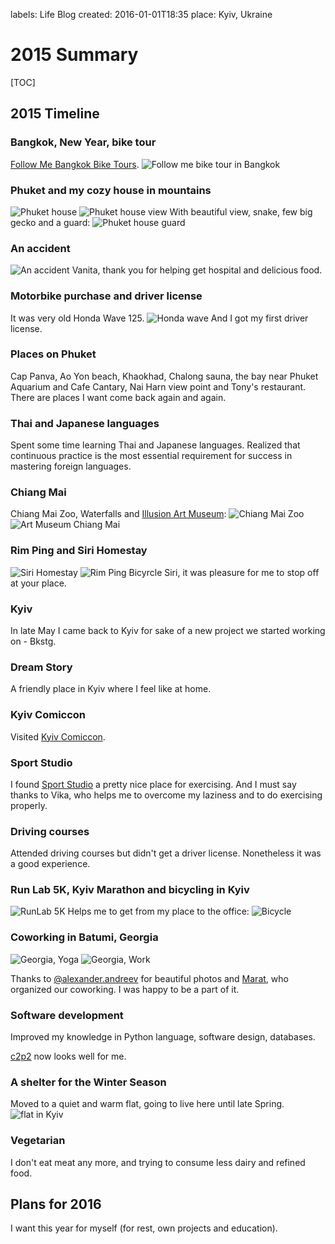labels: Life
    	Blog
created: 2016-01-01T18:35
place: Kyiv, Ukraine

# 2015 Summary

[TOC]

## 2015 Timeline

### Bangkok, New Year, bike tour

[Follow Me Bangkok Bike Tours](https://plus.google.com/+FollowmebiketourBangkok).
![Follow me bike tour in Bangkok](follow_me_bike.jpg)

### Phuket and my cozy house in mountains

![Phuket house](phuket_house.jpg)
![Phuket house view](phuket_house_view.jpg)
With beautiful view, snake, few big gecko and a guard:
![Phuket house guard](phuket_house_guard.jpg)

### An accident

![An accident](accident.jpg)
Vanita, thank you for helping get hospital and delicious food.

### Motorbike purchase and driver license

It was very old Honda Wave 125.
![Honda wave](honda_wave.jpg)
And I got my first driver license.

### Places on Phuket

Cap Panva, Ao Yon beach, Khaokhad, Chalong sauna, the bay near Phuket Aquarium and Cafe Cantary, Nai Harn view point and Tony's restaurant. There are places I want come back again and again.

### Thai and Japanese languages

Spent some time learning Thai and Japanese languages. Realized that continuous practice is the most essential requirement for success in  mastering foreign languages.

### Chiang Mai

Chiang Mai Zoo, Waterfalls and [Illusion Art Museum](http://chiangmai-artinparadise.com):
![Chiang Mai Zoo](chiang_mai_zoo.jpg)
![Art Museum Chiang Mai](art_museum.jpg)

### Rim Ping and Siri Homestay

![Siri Homestay](siri_homestay.jpg)
![Rim Ping Bicyrcle](rim_ping_bicyrcle.jpg)
Siri, it was pleasure for me to stop off at your place.

### Kyiv

In late May I came back to Kyiv for sake of a new project we started working on - Bkstg.

### Dream Story

A friendly place in Kyiv where I feel like at home.

### Kyiv Comiccon

Visited [Kyiv Comiccon](http://comiccon.kiev.ua).

### Sport Studio

I found [Sport Studio](http://sportstudio.com.ua) a pretty nice place for exercising. And I must say thanks to Vika, who helps me to overcome my laziness and to do exercising properly.

### Driving courses

Attended driving courses but didn't get a driver license. Nonetheless it was a good experience.

### Run Lab 5K, Kyiv Marathon and bicycling in Kyiv

![RunLab 5K](run_lab.jpg)
Helps me to get from my place to the office:
![Bicycle](kyiv_bicycle.jpg)

### Coworking in Batumi, Georgia

![Georgia, Yoga](georgia_yoga.jpg)
![Georgia, Work](georgia_work.jpg)

Thanks to [@alexander.andreev](https://www.instagram.com/alexander.andreev/) for beautiful photos and [Marat](https://www.facebook.com/kiwicanfly), who organized our coworking. I was happy to be a part of it.

### Software development

Improved my knowledge in Python language, software design, databases.

[c2p2](https://github.com/nanvel/c2p2) now looks well for me.

### A shelter for the Winter Season

Moved to a quiet and warm flat, going to live here until late Spring.
![flat in Kyiv](kyiv_flat.jpg)

### Vegetarian

I don't eat meat any more, and trying to consume less dairy and refined food.

## Plans for 2016

I want this year for myself (for rest, own projects and education).

